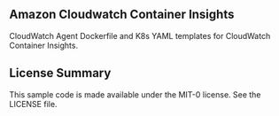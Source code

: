 ## Amazon Cloudwatch Container Insights

CloudWatch Agent Dockerfile and K8s YAML templates for CloudWatch Container Insights.

## License Summary

This sample code is made available under the MIT-0 license. See the LICENSE file.
